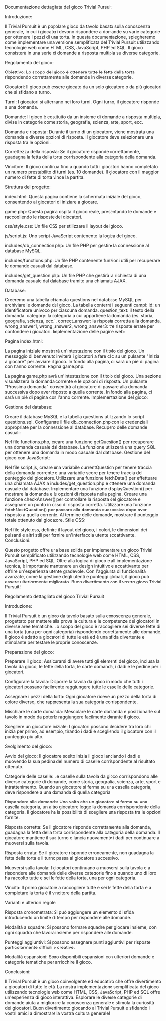 Documentazione dettagliata del gioco Trivial Pursuit

Introduzione:

Il Trivial Pursuit è un popolare gioco da tavolo basato sulla conoscenza generale, in cui i giocatori devono rispondere a domande su varie categorie per ottenere i pezzi di una torta. In questa documentazione, spiegheremo come implementare una versione semplificata del Trivial Pursuit utilizzando tecnologie web come HTML, CSS, JavaScript, PHP ed SQL. Il gioco consisterà in una serie di domande a risposta multipla su diverse categorie.

Regolamento del gioco:

Obiettivo: Lo scopo del gioco è ottenere tutte le fette della torta rispondendo correttamente alle domande in diverse categorie.

Giocatori: Il gioco può essere giocato da un solo giocatore o da più giocatori che si sfidano a turno.

Turni: I giocatori si alternano nei loro turni. Ogni turno, il giocatore risponde a una domanda.

Domande: Il gioco è costituito da un insieme di domande a risposta multipla, divise in categorie come storia, geografia, scienza, arte, sport, ecc.

Domanda e risposta: Durante il turno di un giocatore, viene mostrata una domanda e diverse opzioni di risposta. Il giocatore deve selezionare una risposta tra le opzioni.

Correttezza della risposta: Se il giocatore risponde correttamente, guadagna la fetta della torta corrispondente alla categoria della domanda.

Vincitore: Il gioco continua fino a quando tutti i giocatori hanno completato un numero prestabilito di turni (es. 10 domande). Il giocatore con il maggior numero di fette di torta vince la partita.

Struttura del progetto:

index.html: Questa pagina contiene la schermata iniziale del gioco, consentendo ai giocatori di iniziare a giocare.

game.php: Questa pagina ospita il gioco reale, presentando le domande e raccogliendo le risposte dei giocatori.

css/style.css: Un file CSS per stilizzare il layout del gioco.

js/script.js: Uno script JavaScript contenente la logica del gioco.

includes/db_connection.php: Un file PHP per gestire la connessione al database MySQL.

includes/functions.php: Un file PHP contenente funzioni utili per recuperare le domande casuali dal database.

includes/get_question.php: Un file PHP che gestirà la richiesta di una domanda casuale dal database tramite una chiamata AJAX.

Database:

Creeremo una tabella chiamata questions nel database MySQL per archiviare le domande del gioco.
La tabella conterrà i seguenti campi:
id: un identificatore univoco per ciascuna domanda.
question_text: il testo della domanda.
category: la categoria a cui appartiene la domanda (es. storia, geografia, scienza, ecc.).
correct_answer: la risposta corretta alla domanda.
wrong_answer1, wrong_answer2, wrong_answer3: tre risposte errate per confondere i giocatori.
Implementazione delle pagine web:

Pagina index.html:

La pagina iniziale mostrerà un'intestazione con il titolo del gioco.
Un messaggio di benvenuto inviterà i giocatori a fare clic su un pulsante "Inizia a giocare" per avviare il gioco.
In fondo alla pagina, ci sarà un piè di pagina con l'anno corrente.
Pagina game.php:

La pagina game.php avrà un'intestazione con il titolo del gioco.
Una sezione visualizzerà la domanda corrente e le opzioni di risposta.
Un pulsante "Prossima domanda" consentirà al giocatore di passare alla domanda successiva dopo aver risposto a quella corrente.
In fondo alla pagina, ci sarà un piè di pagina con l'anno corrente.
Implementazione del gioco:

Gestione del database:

Creare il database MySQL e la tabella questions utilizzando lo script questions.sql.
Configurare il file db_connection.php con le credenziali appropriate per la connessione al database.
Recupero delle domande casuali:

Nel file functions.php, creare una funzione getQuestion() per recuperare una domanda casuale dal database.
La funzione utilizzerà una query SQL per ottenere una domanda in modo casuale dal database.
Gestione del gioco con JavaScript:

Nel file script.js, creare una variabile currentQuestion per tenere traccia della domanda corrente e una variabile score per tenere traccia del punteggio del giocatore.
Utilizzare una funzione fetchData() per effettuare una chiamata AJAX a includes/get_question.php e ottenere una domanda casuale dal database.
Implementare una funzione displayQuestion() per mostrare la domanda e le opzioni di risposta nella pagina.
Creare una funzione checkAnswer() per controllare la risposta del giocatore e assegnare un punto in caso di risposta corretta.
Utilizzare una funzione fetchNextQuestion() per passare alla domanda successiva dopo aver risposto a quella corrente.
Al termine delle domande, mostrare il punteggio totale ottenuto dal giocatore.
Stile CSS:

Nel file style.css, definire il layout del gioco, i colori, le dimensioni dei pulsanti e altri stili per fornire un'interfaccia utente accattivante.
Conclusioni:

Questo progetto offre una base solida per implementare un gioco Trivial Pursuit semplificato utilizzando tecnologie web come HTML, CSS, JavaScript, PHP ed SQL. Oltre alla logica di gioco e all'implementazione tecnica, è importante mantenere un design intuitivo e accattivante per offrire un'esperienza utente gradevole. Con l'aggiunta di funzionalità avanzate, come la gestione degli utenti e punteggi globali, il gioco può essere ulteriormente migliorato. Buon divertimento con il vostro gioco Trivial Pursuit!

Regolamento dettagliato del gioco Trivial Pursuit

Introduzione:

Il Trivial Pursuit è un gioco da tavolo basato sulla conoscenza generale, progettato per mettere alla prova la cultura e le competenze dei giocatori in diverse aree tematiche. Lo scopo del gioco è raccogliere sei diverse fette di una torta (una per ogni categoria) rispondendo correttamente alle domande. Il gioco è adatto a giocatori di tutte le età ed è una sfida divertente e stimolante per testare le proprie conoscenze.

Preparazione del gioco:

Preparare il gioco: Assicurarsi di avere tutti gli elementi del gioco, inclusa la tavola da gioco, le fette della torta, le carte domanda, i dadi e le pedine per i giocatori.

Configurare la tavola: Disporre la tavola da gioco in modo che tutti i giocatori possano facilmente raggiungere tutte le caselle delle categorie.

Assegnare i pezzi della torta: Ogni giocatore riceve un pezzo della torta di colore diverso, che rappresenta la sua categoria corrispondente.

Mischiare le carte domanda: Mescolare le carte domanda e posizionarle sul tavolo in modo da poterle raggiungere facilmente durante il gioco.

Scegliere un giocatore iniziale: I giocatori possono decidere tra loro chi inizia per primo, ad esempio, tirando i dadi e scegliendo il giocatore con il punteggio più alto.

Svolgimento del gioco:

Avvio del gioco: Il giocatore scelto inizia il gioco lanciando i dadi e muovendo la sua pedina del numero di caselle corrispondente al risultato ottenuto.

Categorie delle caselle: Le caselle sulla tavola da gioco corrispondono alle diverse categorie di domande, come storia, geografia, scienza, arte, sport e intrattenimento. Quando un giocatore si ferma su una casella categoria, deve rispondere a una domanda di quella categoria.

Rispondere alle domande: Una volta che un giocatore si ferma su una casella categoria, un altro giocatore legge la domanda corrispondente della categoria. Il giocatore ha la possibilità di scegliere una risposta tra le opzioni fornite.

Risposta corretta: Se il giocatore risponde correttamente alla domanda, guadagna la fetta della torta corrispondente alla categoria della domanda. Il giocatore mantiene il suo turno e lancia nuovamente i dadi per continuare a muoversi sulla tavola.

Risposta errata: Se il giocatore risponde erroneamente, non guadagna la fetta della torta e il turno passa al giocatore successivo.

Muoversi sulla tavola: I giocatori continuano a muoversi sulla tavola e a rispondere alle domande delle diverse categorie fino a quando uno di loro ha raccolto tutte e sei le fette della torta, una per ogni categoria.

Vincita: Il primo giocatore a raccogliere tutte e sei le fette della torta e a completare la torta è il vincitore della partita.

Varianti e ulteriori regole:

Risposta cronometrata: Si può aggiungere un elemento di sfida introducendo un limite di tempo per rispondere alle domande.

Modalità a squadre: Si possono formare squadre per giocare insieme, con ogni squadra che lavora insieme per rispondere alle domande.

Punteggi aggiuntivi: Si possono assegnare punti aggiuntivi per risposte particolarmente difficili o creative.

Modalità espansioni: Sono disponibili espansioni con ulteriori domande e categorie tematiche per arricchire il gioco.

Conclusioni:

Il Trivial Pursuit è un gioco coinvolgente ed educativo che offre divertimento a giocatori di tutte le età. La nostra implementazione semplificata del gioco utilizzando tecnologie web come HTML, CSS, JavaScript, PHP ed SQL offre un'esperienza di gioco interattiva. Esplorare le diverse categorie di domande aiuta a migliorare la conoscenza generale e stimola la curiosità dei giocatori. Buon divertimento giocando al Trivial Pursuit e sfidando i vostri amici a dimostrare la vostra cultura generale!

